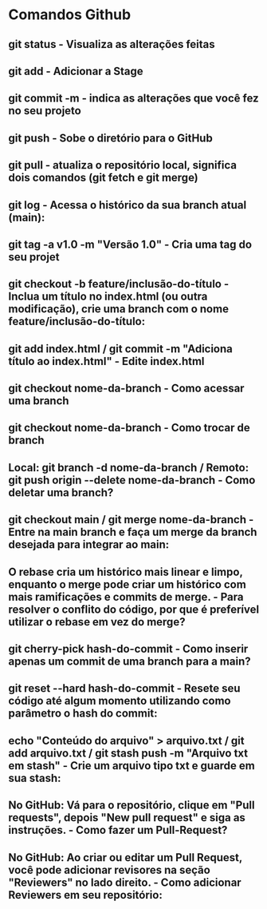 # Comandos Github

## git status - Visualiza as alterações feitas
## git add - Adicionar a Stage
## git commit -m - indica as alterações que você fez no seu projeto
## git push - Sobe o diretório para o GitHub
## git pull - atualiza o repositório local, significa dois comandos (git fetch e git merge)
## git log - Acessa o histórico da sua branch atual (main):
## git tag -a v1.0 -m "Versão 1.0" - Cria uma tag do seu projet
## git checkout -b feature/inclusão-do-título - Inclua um título no index.html (ou outra modificação), crie uma branch com o nome feature/inclusão-do-título:
## git add index.html  / git commit -m "Adiciona título ao index.html" - Edite index.html
## git checkout nome-da-branch - Como acessar uma branch
## git checkout nome-da-branch - Como trocar de branch
## Local: git branch -d nome-da-branch / Remoto: git push origin --delete nome-da-branch - Como deletar uma branch?
## git checkout main / git merge nome-da-branch - Entre na main branch e faça um merge da branch desejada para integrar ao main:
## O rebase cria um histórico mais linear e limpo, enquanto o merge pode criar um histórico com mais ramificações e commits de merge. - Para resolver o conflito do código, por que é preferível utilizar o rebase em vez do merge?
## git cherry-pick hash-do-commit - Como inserir apenas um commit de uma branch para a main?
## git reset --hard hash-do-commit - Resete seu código até algum momento utilizando como parâmetro o hash do commit:
## echo "Conteúdo do arquivo" > arquivo.txt / git add arquivo.txt / git stash push -m "Arquivo txt em stash" - Crie um arquivo tipo txt e guarde em sua stash:
## No GitHub: Vá para o repositório, clique em "Pull requests", depois "New pull request" e siga as instruções. - Como fazer um Pull-Request?
##  No GitHub: Ao criar ou editar um Pull Request, você pode adicionar revisores na seção "Reviewers" no lado direito. - Como adicionar Reviewers em seu repositório:




![]()
